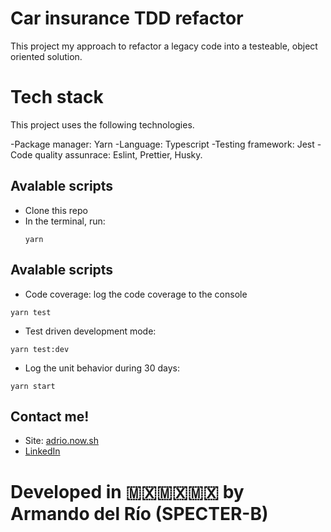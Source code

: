 # Car insurance TDD refactor
This project my approach to refactor a legacy code into a testeable, object oriented solution.

# Tech stack
This project uses the following technologies.

-Package manager: Yarn
-Language: Typescript
-Testing framework: Jest
-Code quality assunrace: Eslint, Prettier, Husky.

## Avalable scripts
- Clone this repo
- In the terminal, run:
  ```
  yarn
  ```

## Avalable scripts

  - Code coverage: log the code coverage to the console
  ```
  yarn test
  ```
  - Test driven development mode:
  ```
  yarn test:dev
  ```
  - Log the unit behavior during 30 days:
  ```
  yarn start
  ```

## Contact me!

- Site: [adrio.now.sh](https://adrio.now.sh/)
- [LinkedIn](https://www.linkedin.com/in/adrio1992/)

# Developed in 🇲🇽🇲🇽🇲🇽 by Armando del Río (SPECTER-B)
